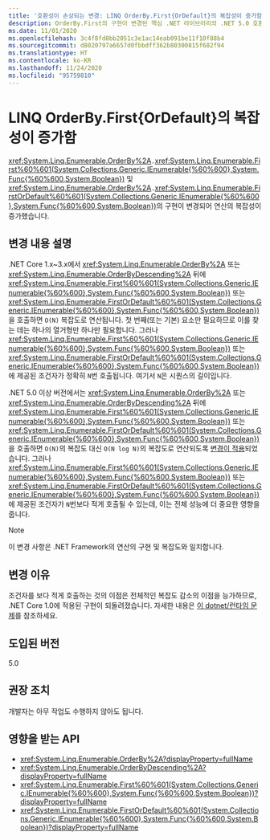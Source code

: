 ```yaml
---
title: '호환성이 손상되는 변경: LINQ OrderBy.First{OrDefault}의 복잡성이 증가함'
description: OrderBy.First의 구현이 변경된 핵심 .NET 라이브러리의 .NET 5.0 호환성이 손상되는 변경에 대해 알아봅니다.
ms.date: 11/01/2020
ms.openlocfilehash: 3c4f8fd0bb2051c3e1ac14eab091be11f10f88b4
ms.sourcegitcommit: d8020797a6657d0fbbdff362b80300815f682f94
ms.translationtype: HT
ms.contentlocale: ko-KR
ms.lasthandoff: 11/24/2020
ms.locfileid: "95759810"
---
```

# <a name="complexity-of-linq-orderbyfirstordefault-increased"></a>LINQ OrderBy.First{OrDefault}의 복잡성이 증가함

<xref:System.Linq.Enumerable.OrderBy%2A>`.`<xref:System.Linq.Enumerable.First%60%601(System.Collections.Generic.IEnumerable{%60%600},System.Func{%60%600,System.Boolean})> 및 <xref:System.Linq.Enumerable.OrderBy%2A>`.`<xref:System.Linq.Enumerable.FirstOrDefault%60%601(System.Collections.Generic.IEnumerable{%60%600},System.Func{%60%600,System.Boolean})>의 구현이 변경되어 연산의 복잡성이 증가했습니다.

## <a name="change-description"></a>변경 내용 설명

.NET Core 1.x~3.x에서 <xref:System.Linq.Enumerable.OrderBy%2A> 또는 <xref:System.Linq.Enumerable.OrderByDescending%2A> 뒤에 <xref:System.Linq.Enumerable.First%60%601(System.Collections.Generic.IEnumerable{%60%600},System.Func{%60%600,System.Boolean})> 또는 <xref:System.Linq.Enumerable.FirstOrDefault%60%601(System.Collections.Generic.IEnumerable{%60%600},System.Func{%60%600,System.Boolean})>을 호출하면 `O(N)` 복잡도로 연산됩니다. 첫 번째(또는 기본) 요소만 필요하므로 이를 찾는 데는 하나의 열거형만 하나만 필요합니다. 그러나 <xref:System.Linq.Enumerable.First%60%601(System.Collections.Generic.IEnumerable{%60%600},System.Func{%60%600,System.Boolean})> 또는 <xref:System.Linq.Enumerable.FirstOrDefault%60%601(System.Collections.Generic.IEnumerable{%60%600},System.Func{%60%600,System.Boolean})>에 제공된 조건자가 정확히 `N`번 호출됩니다. 여기서 `N`은 시퀀스의 길이입니다.

.NET 5.0 이상 버전에서는 <xref:System.Linq.Enumerable.OrderBy%2A> 또는 <xref:System.Linq.Enumerable.OrderByDescending%2A> 뒤에 <xref:System.Linq.Enumerable.First%60%601(System.Collections.Generic.IEnumerable{%60%600},System.Func{%60%600,System.Boolean})> 또는 <xref:System.Linq.Enumerable.FirstOrDefault%60%601(System.Collections.Generic.IEnumerable{%60%600},System.Func{%60%600,System.Boolean})>을 호출하면 `O(N)`의 복잡도 대신 `O(N log N)`의 복잡도로 연산되도록 [변경이 적용](https://github.com/dotnet/runtime/pull/36643)되었습니다. 그러나 <xref:System.Linq.Enumerable.First%60%601(System.Collections.Generic.IEnumerable{%60%600},System.Func{%60%600,System.Boolean})> 또는 <xref:System.Linq.Enumerable.FirstOrDefault%60%601(System.Collections.Generic.IEnumerable{%60%600},System.Func{%60%600,System.Boolean})>에 제공된 조건자가 `N`번보다 적게 호출될 수 있는데, 이는 전체 성능에 더 중요한 영향을 줍니다.

> [!NOTE]
> 이 변경 사항은 .NET Framework의 연산의 구현 및 복잡도와 일치합니다.

## <a name="reason-for-change"></a>변경 이유

조건자를 보다 적게 호출하는 것의 이점은 전체적인 복잡도 감소의 이점을 능가하므로, .NET Core 1.0에 적용된 구현이 되돌려졌습니다. 자세한 내용은 [이 dotnet/런타임 문제](https://github.com/dotnet/runtime/issues/31554)를 참조하세요.

## <a name="version-introduced"></a>도입된 버전

5.0

## <a name="recommended-action"></a>권장 조치

개발자는 아무 작업도 수행하지 않아도 됩니다.

## <a name="affected-apis"></a>영향을 받는 API

- <xref:System.Linq.Enumerable.OrderBy%2A?displayProperty=fullName>
- <xref:System.Linq.Enumerable.OrderByDescending%2A?displayProperty=fullName>
- <xref:System.Linq.Enumerable.First%60%601(System.Collections.Generic.IEnumerable{%60%600},System.Func{%60%600,System.Boolean})?displayProperty=fullName>
- <xref:System.Linq.Enumerable.FirstOrDefault%60%601(System.Collections.Generic.IEnumerable{%60%600},System.Func{%60%600,System.Boolean})?displayProperty=fullName>

<!--

### Category

Core .NET libraries

### Affected APIs

- `Overload:System.Linq.Enumerable.OrderBy`
- `Overload:System.Linq.Enumerable.OrderByDescending`
- `M:System.Linq.Enumerable.First``1(System.Collections.Generic.IEnumerable{``0},System.Func{``0,System.Boolean})`
- `M:System.Linq.Enumerable.FirstOrDefault``1(System.Collections.Generic.IEnumerable{``0},System.Func{``0,System.Boolean})`

-->
